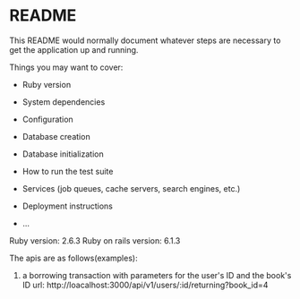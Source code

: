 # README

This README would normally document whatever steps are necessary to get the
application up and running.

Things you may want to cover:

* Ruby version

* System dependencies

* Configuration

* Database creation

* Database initialization

* How to run the test suite

* Services (job queues, cache servers, search engines, etc.)

* Deployment instructions

* ...

Ruby version: 2.6.3
Ruby on rails version: 6.1.3



The apis are as follows(examples):

1. a borrowing transaction with parameters for the user's ID and the book's ID
   url: http://loacalhost:3000/api/v1/users/:id/returning?book_id=4


